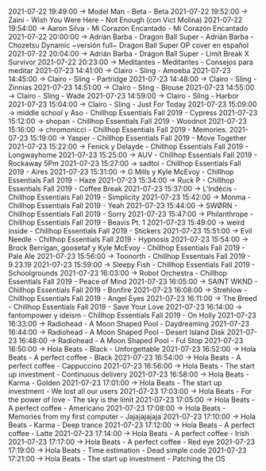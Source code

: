 2021-07-22 19:49:00 -> Model Man - Beta - Beta
2021-07-22 19:52:00 -> Zaini - Wish You Were Here - Not Enough (con Vict Molina)
2021-07-22 19:54:00 -> Aaron Silva - Mi Corazón Encantado - Mi Corazón Encantado
2021-07-22 20:00:00 -> Adrián Barba - Dragon Ball Super - Adrián Barba - Chozetsu Dynamic ~versión full~ Dragon Ball Super OP cover en español
2021-07-22 20:04:00 -> Adrián Barba - Dragon Ball Super - Limit Break X Survivor
2021-07-22 20:23:00 -> Meditantes - Meditantes - Consejos para meditar
2021-07-23 14:41:00 -> Clairo - Sling - Amoeba
2021-07-23 14:45:00 -> Clairo - Sling - Partridge
2021-07-23 14:48:00 -> Clairo - Sling - Zinnias
2021-07-23 14:51:00 -> Clairo - Sling - Blouse
2021-07-23 14:55:00 -> Clairo - Sling - Wade
2021-07-23 14:59:00 -> Clairo - Sling - Harbor
2021-07-23 15:04:00 -> Clairo - Sling - Just For Today
2021-07-23 15:09:00 -> middle school y Aso - Chillhop Essentials Fall 2019 - Cypress
2021-07-23 15:12:00 -> shopan - Chillhop Essentials Fall 2019 - Woodnot
2021-07-23 15:16:00 -> chromonicci - Chillhop Essentials Fall 2019 - Memories.
2021-07-23 15:19:00 -> Yasper - Chillhop Essentials Fall 2019 - Move Together
2021-07-23 15:22:00 -> Fenick y Delayde - Chillhop Essentials Fall 2019 - Longwayhome
2021-07-23 15:25:00 -> AUV - Chillhop Essentials Fall 2019 - Rockaway 5Pm
2021-07-23 15:27:00 -> sadtoi - Chillhop Essentials Fall 2019 - Aires
2021-07-23 15:31:00 -> G Mills y Kyle McEvoy - Chillhop Essentials Fall 2019 - Haze
2021-07-23 15:34:00 -> Ruck P - Chillhop Essentials Fall 2019 - Coffee Break
2021-07-23 15:37:00 -> L’Indécis - Chillhop Essentials Fall 2019 - Simplicity
2021-07-23 15:42:00 -> Monma - Chillhop Essentials Fall 2019 - Yeah
2021-07-23 15:44:00 -> SWØRN - Chillhop Essentials Fall 2019 - Sorry
2021-07-23 15:47:00 -> Philanthrope - Chillhop Essentials Fall 2019 - Beavis Pt. 1
2021-07-23 15:49:00 -> weird inside - Chillhop Essentials Fall 2019 - Stickers
2021-07-23 15:51:00 -> Evil Needle - Chillhop Essentials Fall 2019 - Hypnosis
2021-07-23 15:54:00 -> Brock Berrigan, goosetaf y Kyle McEvoy - Chillhop Essentials Fall 2019 - Pale Ale
2021-07-23 15:56:00 -> Toonorth - Chillhop Essentials Fall 2019 - 9.23.19
2021-07-23 15:59:00 -> Sleepy Fish - Chillhop Essentials Fall 2019 - Schoolgrounds
2021-07-23 16:03:00 -> Robot Orchestra - Chillhop Essentials Fall 2019 - Peace of Mind
2021-07-23 16:05:00 -> SAINT WKND - Chillhop Essentials Fall 2019 - Bonfire
2021-07-23 16:08:00 -> Strehlow - Chillhop Essentials Fall 2019 - Angel Eyes
2021-07-23 16:11:00 -> The Breed - Chillhop Essentials Fall 2019 - Save Your Love
2021-07-23 16:14:00 -> fantompower y ideism - Chillhop Essentials Fall 2019 - On Holly
2021-07-23 16:33:00 -> Radiohead - A Moon Shaped Pool - Daydreaming
2021-07-23 16:44:00 -> Radiohead - A Moon Shaped Pool - Desert Island Disk
2021-07-23 16:48:00 -> Radiohead - A Moon Shaped Pool - Ful Stop
2021-07-23 16:50:00 -> Hola Beats - Black - Unforgettable
2021-07-23 16:52:00 -> Hola Beats - A perfect coffee - Black
2021-07-23 16:54:00 -> Hola Beats - A perfect coffee - Cappuccino
2021-07-23 16:56:00 -> Hola Beats - The start up investment - Continuous delivery
2021-07-23 16:58:00 -> Hola Beats - Karma - Golden
2021-07-23 17:01:00 -> Hola Beats - The start up investment - We lost all our users
2021-07-23 17:03:00 -> Hola Beats - For the power of love - The sky is the limit
2021-07-23 17:05:00 -> Hola Beats - A perfect coffee - Americano
2021-07-23 17:08:00 -> Hola Beats - Memories from my first computer - Jajajajajaja
2021-07-23 17:10:00 -> Hola Beats - Karma - Deep trance
2021-07-23 17:12:00 -> Hola Beats - A perfect coffee - Latte
2021-07-23 17:14:00 -> Hola Beats - A perfect coffee - Irish
2021-07-23 17:17:00 -> Hola Beats - A perfect coffee - Red eye
2021-07-23 17:19:00 -> Hola Beats - Time estimation - Dead simple code
2021-07-23 17:21:00 -> Hola Beats - The start up investment - Patching the OS
